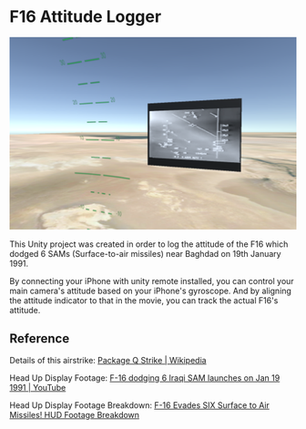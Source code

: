 # F16 Attitude Logger

![scene-image](./scene-image.png)

This Unity project was created in order to log the attitude of the F16 which dodged 6 SAMs (Surface-to-air missiles) near Baghdad on 19th January 1991.

By connecting your iPhone with unity remote installed, you can control your main camera's attitude based on your iPhone's gyroscope. And by aligning the attitude indicator to that in the movie, you can track the actual F16's attitude.

## Reference

Details of this airstrike: [Package Q Strike | Wikipedia](https://en.wikipedia.org/wiki/Package_Q_Strike)

Head Up Display Footage: [F-16 dodging 6 Iraqi SAM launches on Jan 19 1991 | YouTube](https://www.youtube.com/watch?v=2uh4yMAx2UA)

Head Up Display Footage Breakdown: [F-16 Evades SIX Surface to Air Missiles! HUD Footage Breakdown](https://www.youtube.com/watch?v=TJE5gDDnq9s)
